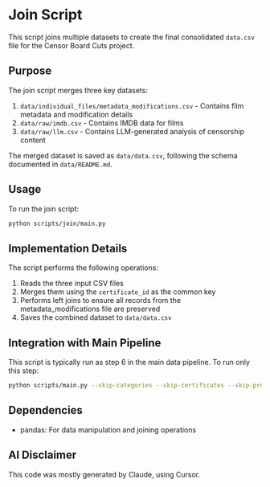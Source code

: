 # Join Script

This script joins multiple datasets to create the final consolidated `data.csv` file for the Censor Board Cuts project.

## Purpose

The join script merges three key datasets:
1. `data/individual_files/metadata_modifications.csv` - Contains film metadata and modification details
2. `data/raw/imdb.csv` - Contains IMDB data for films
3. `data/raw/llm.csv` - Contains LLM-generated analysis of censorship content

The merged dataset is saved as `data/data.csv`, following the schema documented in `data/README.md`.

## Usage

To run the join script:

```bash
python scripts/join/main.py
```

## Implementation Details

The script performs the following operations:
1. Reads the three input CSV files
2. Merges them using the `certificate_id` as the common key
3. Performs left joins to ensure all records from the metadata_modifications file are preserved
4. Saves the combined dataset to `data/data.csv`

## Integration with Main Pipeline

This script is typically run as step 6 in the main data pipeline. To run only this step:

```bash
python scripts/main.py --skip-categories --skip-certificates --skip-processing --skip-imdb --skip-llm
```

## Dependencies

- pandas: For data manipulation and joining operations 

## AI Disclaimer

This code was mostly generated by Claude, using Cursor.